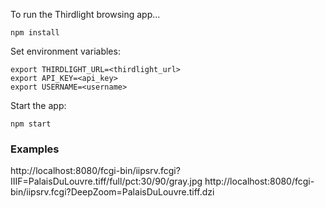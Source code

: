 To run the Thirdlight browsing app...

```
npm install
```

Set environment variables:

```
export THIRDLIGHT_URL=<thirdlight_url>
export API_KEY=<api_key>
export USERNAME=<username>
```

Start the app:

```
npm start
```

### Examples

http://localhost:8080/fcgi-bin/iipsrv.fcgi?IIIF=PalaisDuLouvre.tiff/full/pct:30/90/gray.jpg
http://localhost:8080/fcgi-bin/iipsrv.fcgi?DeepZoom=PalaisDuLouvre.tiff.dzi
